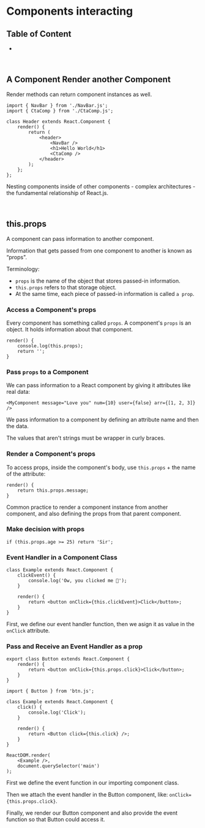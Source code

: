# **Components interacting**

## **Table of Content**

- []()

<br>

## **A Component Render another Component**

Render methods can return component instances as well.

```JSX
import { NavBar } from './NavBar.js';
import { CtaComp } from './CtaComp.js';

class Header extends React.Component {
    render() {
        return (
            <header>
                <NavBar />
                <h1>Hello World</h1>
                <CtaComp />
            </header>
        );
    };
};
```

Nesting components inside of other components - complex architectures - the fundamental relationship of React.js.

<br>

## **this.props**

A component can pass information to another component.

Information that gets passed from one component to another is known as “props".

Terminology:

- `props` is the name of the object that stores passed-in information.
- `this.props` refers to that storage object.
- At the same time, each piece of passed-in information is called `a prop`.

### **Access a Component's props**

Every component has something called `props`. A component's `props` is an object. It holds information about that component.

```JSX
render() {
    console.log(this.props);
    return '';
}
```

### **Pass `props` to a Component**

We can pass information to a React component by giving it attributes like real data:

```JSX
<MyComponent message="Love you" num={10} user={false} arr={[1, 2, 3]} />
```

We pass information to a component by defining an attribute name and then the data.

The values that aren't strings must be wrapper in curly braces.

### **Render a Component's props**

To access props, inside the component's body, use `this.props` + the name of the attribute:

```JSX
render() {
    return this.props.message;
}
```

Common practice to render a component instance from another component, and also defining the props from that parent component.

### **Make decision with props**

```JSX
if (this.props.age >= 25) return 'Sir';
```

### **Event Handler in a Component Class**

```JSX
class Example extends React.Component {
    clickEvent() {
        console.log('Ow, you clicked me 👋');
    }

    render() {
        return <button onClick={this.clickEvent}>Click</button>;
    }
}
```

First, we define our event handler function, then we asign it as value in the `onClick` attribute.

### **Pass and Receive an Event Handler as a prop**

```JSX
export class Button extends React.Component {
    render() {
        return <button onClick={this.props.click}>Click</button>;
    }
}
```

```JSX
import { Button } from 'btn.js';

class Example extends React.Component {
    click() {
        console.log('Click');
    }

    render() {
        return <Button click={this.click} />;
    }
}

ReactDOM.render(
    <Example />,
    document.querySelector('main')
);
```

First we define the event function in our importing component class.

Then we attach the event handler in the Button component, like: `onClick={this.props.click}`.

Finally, we render our Button component and also provide the event function so that Button could access it.
